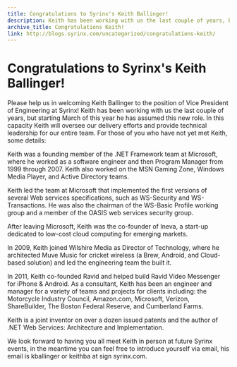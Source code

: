 ```yaml
---
title: Congratulations to Syrinx's Keith Ballinger!
description: Keith has been working with us the last couple of years, but starting March of this year he has assumed this new role of VP of engineering.
archive_title: Congratulations Keith!
link: http://blogs.syrinx.com/uncategorized/congratulations-keith/
---
```


# Congratulations to Syrinx's Keith Ballinger!

Please help us in welcoming Keith Ballinger to the position of Vice President of Engineering at Syrinx! Keith has been working with us the last couple of years, but starting March of this year he has assumed this new role. In this capacity Keith will oversee our delivery efforts and provide technical leadership for our entire team. For those of you who have not yet met Keith, some details:

Keith was a founding member of the .NET Framework team at Microsoft, where he worked as a software engineer and then Program Manager from 1999 through 2007. Keith also worked on the MSN Gaming Zone, Windows Media Player, and Active Directory teams.

Keith led the team at Microsoft that implemented the first versions of several Web services specifications, such as WS-Security and WS-Transactions. He was also the chairman of the WS-Basic Profile working group and a member of the OASIS web services security group.

After leaving Microsoft, Keith was the co-founder of Ineva, a start-up dedicated to low-cost cloud computing for emerging markets.

In 2009, Keith joined Wilshire Media as Director of Technology, where he architected Muve Music for cricket wireless (a Brew, Android, and Cloud-based solution) and led the engineering team the built it.

In 2011, Keith co-founded Ravid and helped build Ravid Video Messenger for iPhone & Android. As a consultant, Keith has been an engineer and manager for a variety of teams and projects for clients including: the Motorcycle Industry Council, Amazon.com, Microsoft, Verizon, ShareBuilder, The Boston Federal Reserve, and Cumberland Farms.

Keith is a joint inventor on over a dozen issued patents and the author of .NET Web Services: Architecture and Implementation.

We look forward to having you all meet Keith in person at future Syrinx events, in the meantime you can feel free to introduce yourself via email, his email is kballinger or keithba at sign syrinx.com.
